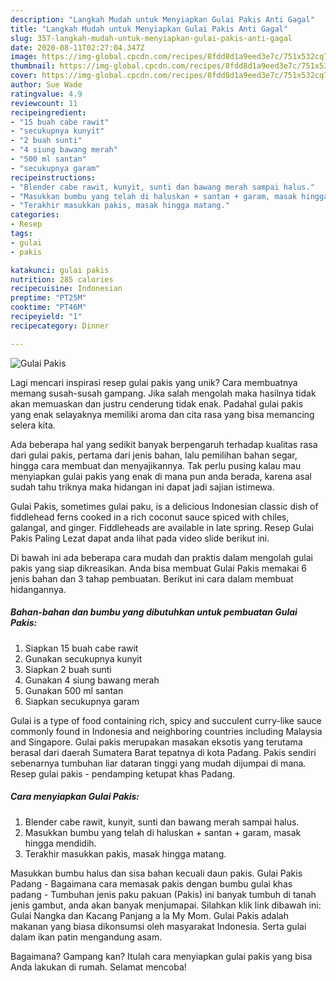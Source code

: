 ```yaml
---
description: "Langkah Mudah untuk Menyiapkan Gulai Pakis Anti Gagal"
title: "Langkah Mudah untuk Menyiapkan Gulai Pakis Anti Gagal"
slug: 357-langkah-mudah-untuk-menyiapkan-gulai-pakis-anti-gagal
date: 2020-08-11T02:27:04.347Z
image: https://img-global.cpcdn.com/recipes/8fdd8d1a9eed3e7c/751x532cq70/gulai-pakis-foto-resep-utama.jpg
thumbnail: https://img-global.cpcdn.com/recipes/8fdd8d1a9eed3e7c/751x532cq70/gulai-pakis-foto-resep-utama.jpg
cover: https://img-global.cpcdn.com/recipes/8fdd8d1a9eed3e7c/751x532cq70/gulai-pakis-foto-resep-utama.jpg
author: Sue Wade
ratingvalue: 4.9
reviewcount: 11
recipeingredient:
- "15 buah cabe rawit"
- "secukupnya kunyit"
- "2 buah sunti"
- "4 siung bawang merah"
- "500 ml santan"
- "secukupnya garam"
recipeinstructions:
- "Blender cabe rawit, kunyit, sunti dan bawang merah sampai halus."
- "Masukkan bumbu yang telah di haluskan + santan + garam, masak hingga mendidih."
- "Terakhir masukkan pakis, masak hingga matang."
categories:
- Resep
tags:
- gulai
- pakis

katakunci: gulai pakis 
nutrition: 285 calories
recipecuisine: Indonesian
preptime: "PT25M"
cooktime: "PT46M"
recipeyield: "1"
recipecategory: Dinner

---
```



![Gulai Pakis](https://img-global.cpcdn.com/recipes/8fdd8d1a9eed3e7c/751x532cq70/gulai-pakis-foto-resep-utama.jpg)

Lagi mencari inspirasi resep gulai pakis yang unik? Cara membuatnya memang susah-susah gampang. Jika salah mengolah maka hasilnya tidak akan memuaskan dan justru cenderung tidak enak. Padahal gulai pakis yang enak selayaknya memiliki aroma dan cita rasa yang bisa memancing selera kita.

Ada beberapa hal yang sedikit banyak berpengaruh terhadap kualitas rasa dari gulai pakis, pertama dari jenis bahan, lalu pemilihan bahan segar, hingga cara membuat dan menyajikannya. Tak perlu pusing kalau mau menyiapkan gulai pakis yang enak di mana pun anda berada, karena asal sudah tahu triknya maka hidangan ini dapat jadi sajian istimewa.

Gulai Pakis, sometimes gulai paku, is a delicious Indonesian classic dish of fiddlehead ferns cooked in a rich coconut sauce spiced with chiles, galangal, and ginger. Fiddleheads are available in late spring. Resep Gulai Pakis Paling Lezat dapat anda lihat pada video slide berikut ini.


Di bawah ini ada beberapa cara mudah dan praktis dalam mengolah gulai pakis yang siap dikreasikan. Anda bisa membuat Gulai Pakis memakai 6 jenis bahan dan 3 tahap pembuatan. Berikut ini cara dalam membuat hidangannya.

<!--inarticleads1-->

##### Bahan-bahan dan bumbu yang dibutuhkan untuk pembuatan Gulai Pakis:

1. Siapkan 15 buah cabe rawit
1. Gunakan secukupnya kunyit
1. Siapkan 2 buah sunti
1. Gunakan 4 siung bawang merah
1. Gunakan 500 ml santan
1. Siapkan secukupnya garam


Gulai is a type of food containing rich, spicy and succulent curry-like sauce commonly found in Indonesia and neighboring countries including Malaysia and Singapore. Gulai pakis merupakan masakan eksotis yang terutama berasal dari daerah Sumatera Barat tepatnya di kota Padang. Pakis sendiri sebenarnya tumbuhan liar dataran tinggi yang mudah dijumpai di mana. Resep gulai pakis - pendamping ketupat khas Padang. 

<!--inarticleads2-->

##### Cara menyiapkan Gulai Pakis:

1. Blender cabe rawit, kunyit, sunti dan bawang merah sampai halus.
1. Masukkan bumbu yang telah di haluskan + santan + garam, masak hingga mendidih.
1. Terakhir masukkan pakis, masak hingga matang.


Masukkan bumbu halus dan sisa bahan kecuali daun pakis. Gulai Pakis Padang - Bagaimana cara memasak pakis dengan bumbu gulai khas padang - Tumbuhan jenis paku pakuan (Pakis) ini banyak tumbuh di tanah jenis gambut, anda akan banyak menjumapai. Silahkan klik link dibawah ini: Gulai Nangka dan Kacang Panjang a la My Mom. Gulai Pakis adalah makanan yang biasa dikonsumsi oleh masyarakat Indonesia. Serta gulai dalam ikan patin mengandung asam. 

Bagaimana? Gampang kan? Itulah cara menyiapkan gulai pakis yang bisa Anda lakukan di rumah. Selamat mencoba!
